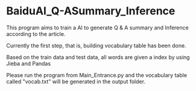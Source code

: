 # BaiduAI_Q-ASummary_Inference

This program aims to train a AI to generate Q & A summary and Inference according to the article.

Currently the first step, that is, building vocabulary table has been done.

Based on the train data and test data, all words are given a index by using Jieba and Pandas

Please run the program from Main_Entrance.py and the vocabulary table called "vocab.txt" will be generated in the output folder.

